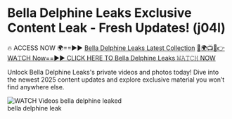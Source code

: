 # Bella Delphine Leaks Exclusive Content Leak - Fresh Updates! (j04l)

🔥 ACCESS NOW 🌍==►► <a href="https://tinyurl.com/3fjeunct" rel="nofollow">Bella Delphine Leaks Latest Collection</a></h3>
[🔴🌍📺📱👉WA𝚃CH Now==►► CLICK HERE TO Bella Delphine Leaks 𝚆𝙰𝚃𝙲𝙷 NOW](https://tinyurl.com/3fjeunct)

Unlock Bella Delphine Leaks's private videos and photos today! Dive into the newest 2025 content updates and explore exclusive material you won’t find anywhere else.


<a href="https://tinyurl.com/3fjeunct" rel="nofollow" data-target="animated-image.originalLink"><img src="https://camo.githubusercontent.com/8a4f000d20f83aca3bf7ec5f350d767afa0574a8a352519fd8cfa583a6f93a33/68747470733a2f2f692e696d6775722e636f6d2f644a486b345a712e676966" alt="WATCH Videos" data-canonical-src="https://i.imgur.com/dJHk4Zq.gif" style="max-width: 100%; display: inline-block;" data-target="animated-image.originalImage"></a>
bella delphine leaked<br>
bella delphine leak